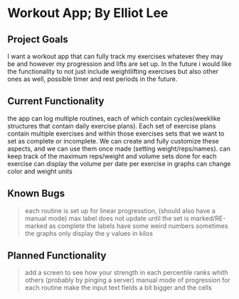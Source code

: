 # Workout App; By Elliot Lee

## Project Goals
I want a workout app that can fully track my exercises whatever they may be and however my progression and lifts are set up. In the future i would 
like the functionality to not just include weightlifting exercises but also other ones as well, possible timer and rest periods in the future.

## Current Functionality
the app can log multiple routines, each of which contain cycles(weeklike structures that contain daily exercise plans). Each set of exercise plans 
contain multiple exercises and within those exercises sets that we want to set as complete or incomplete. We can create and fully customize these 
aspects, and we can use them once made (setting weight/reps/names). 
can keep track of the maximum reps/weight and volume sets done for each exercise
can display the volume per date per exercise in graphs 
can change color and weight units

## Known Bugs

>each routine is set up for linear progresstion, (should also have a manual mode)
>max label does not update until the set is marked/RE-marked as complete
>the labels have some weird numbers sometimes
>the graphs only display the y values in kilos

## Planned Functionality

>add a screen to see how your strength in each percentile ranks whith others (probably by pinging a server)
>manual mode of progression for each routine
>make the input text fields a bit bigger and the cells
 
